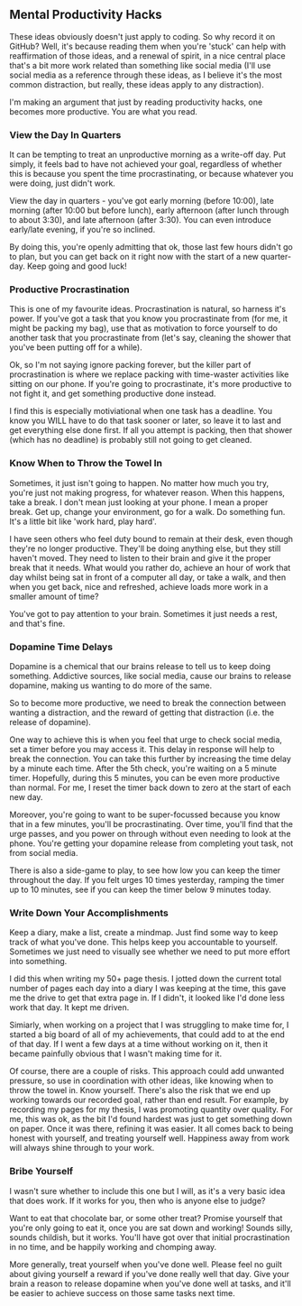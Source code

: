 ## Mental Productivity Hacks

These ideas obviously doesn't just apply to coding. So why record it on GitHub? Well, it's because reading them when you're 'stuck' can help with reaffirmation of those ideas, and a renewal of spirit, in a nice central place that's a bit more work related than something like social media (I'll use social media as a reference through these ideas, as I believe it's the most common distraction, but really, these ideas apply to any distraction).

I'm making an argument that just by reading productivity hacks, one becomes more productive. You are what you read.

### View the Day In Quarters

It can be tempting to treat an unproductive morning as a write-off day. Put simply, it feels bad to have not achieved your goal, regardless of whether this is because you spent the time procrastinating, or because whatever you were doing, just didn't work.

View the day in quarters - you've got early morning (before 10:00), late morning (after 10:00 but before lunch), early afternoon (after lunch through to about 3:30), and late afternoon (after 3:30). You can even introduce early/late evening, if you're so inclined.

By doing this, you're openly admitting that ok, those last few hours didn't go to plan, but you can get back on it right now with the start of a new quarter-day. Keep going and good luck!

### Productive Procrastination

This is one of my favourite ideas. Procrastination is natural, so harness it's power. If you've got a task that you know you procrastinate from (for me, it might be packing my bag), use that as motivation to force yourself to do another task that you procrastinate from (let's say, cleaning the shower that you've been putting off for a while).

Ok, so I'm not saying ignore packing forever, but the killer part of procrastination is where we replace packing with time-waster activities like sitting on our phone. If you're going to procrastinate, it's more productive to not fight it, and get something productive done instead.

I find this is especially motiviational when one task has a deadline. You know you WILL have to do that task sooner or later, so leave it to last and get everything else done first. If all you attempt is packing, then that shower (which has no deadline) is probably still not going to get cleaned.

### Know When to Throw the Towel In

Sometimes, it just isn't going to happen. No matter how much you try, you're just not making progress, for whatever reason. When this happens, take a break. I don't mean just looking at your phone. I mean a proper break. Get up, change your environment, go for a walk. Do something fun. It's a little bit like 'work hard, play hard'.

I have seen others who feel duty bound to remain at their desk, even though they're no longer productive. They'll be doing anything else, but they still haven't moved. They need to listen to their brain and give it the proper break that it needs. What would you rather do, achieve an hour of work that day whilst being sat in front of a computer all day, or take a walk, and then when you get back, nice and refreshed, achieve loads more work in a smaller amount of time?

You've got to pay attention to your brain. Sometimes it just needs a rest, and that's fine.

### Dopamine Time Delays

Dopamine is a chemical that our brains release to tell us to keep doing something. Addictive sources, like social media, cause our brains to release dopamine, making us wanting to do more of the same.

So to become more productive, we need to break the connection between wanting a distraction, and the reward of getting that distraction (i.e. the release of dopamine).

One way to achieve this is when you feel that urge to check social media, set a timer before you may access it. This delay in response will help to break the connection. You can take this further by increasing the time delay by a minute each time. After the 5th check, you're waiting on a 5 minute timer. Hopefully, during this 5 minutes, you can be even more productive than normal. For me, I reset the timer back down to zero at the start of each new day.

Moreover, you're going to want to be super-focussed because you know that in a few minutes, you'll be procrastinating. Over time, you'll find that the urge passes, and you power on through without even needing to look at the phone. You're getting your dopamine release from completing yout task, not from social media.

There is also a side-game to play, to see how low you can keep the timer throughout the day. If you felt urges 10 times yesterday, ramping the timer up to 10 minutes, see if you can keep the timer below 9 minutes today.

### Write Down Your Accomplishments

Keep a diary, make a list, create a mindmap. Just find some way to keep track of what you've done. This helps keep you accountable to yourself. Sometimes we just need to visually see whether we need to put more effort into something.

I did this when writing my 50+ page thesis. I jotted down the current total number of pages each day into a diary I was keeping at the time, this gave me the drive to get that extra page in. If I didn't, it looked like I'd done less work that day. It kept me driven.

Simiarly, when working on a project that I was struggling to make time for, I started a big board of all of my achievements, that could add to at the end of that day. If I went a few days at a time without working on it, then it became painfully obvious that I wasn't making time for it. 

Of course, there are a couple of risks. This approach could add unwanted pressure, so use in coordination with other ideas, like knowing when to throw the towel in. Know yourself. There's also the risk that we end up working towards our recorded goal, rather than end result. For example, by recording my pages for my thesis, I was promoting quantity over quality. For me, this was ok, as the bit I'd found hardest was just to get something down on paper. Once it was there, refining it was easier. It all comes back to being honest with yourself, and treating yourself well. Happiness away from work will always shine through to your work.

### Bribe Yourself

I wasn't sure whether to include this one but I will, as it's a very basic idea that does work. If it works for you, then who is anyone else to judge?

Want to eat that chocolate bar, or some other treat? Promise yourself that you're only going to eat it, once you are sat down and working! Sounds silly, sounds childish, but it works. You'll have got over that initial procrastination in no time, and be happily working and chomping away.

More generally, treat yourself when you've done well. Please feel no guilt about giving yourself a reward if you've done really well that day. Give your brain a reason to release dopamine when you've done well at tasks, and it'll be easier to achieve success on those same tasks next time.
